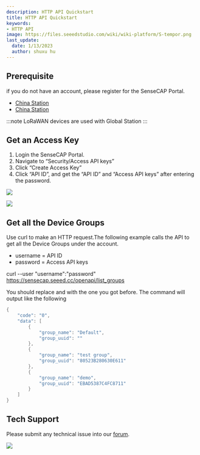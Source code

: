 ```yaml
---
description: HTTP API Quickstart
title: HTTP API Quickstart
keywords:
- HTTP API 
image: https://files.seeedstudio.com/wiki/wiki-platform/S-tempor.png
last_update:
  date: 1/13/2023
  author: shuxu hu
---
```


## Prerequisite
  if you do not have an account, please register for the SenseCAP Portal.
  - [China Station](https://sensecap.seeed.cn)
  - [China Station](https://sensecap.seeed.cc)

:::note
   LoRaWAN devices are used with Global Station
:::

## Get an Access Key

1. Login the SenseCAP Portal.
2. Navigate to “Security/Access API keys”
3. Click “Create Access Key”
4. Click “API ID”, and get the “API ID” and “Access API keys” after entering the password.

![](https://files.seeedstudio.com/wiki/SenseCAP/SenseCAP_API/1.png)

![](https://files.seeedstudio.com/wiki/SenseCAP/SenseCAP_API/2.png)


## Get all the Device Groups
Use curl to make an HTTP request.The following example calls the API to get all the Device Groups under the account.

- username = API ID
- password = Access API keys

curl --user "username":"password" \
     https://sensecap.seeed.cc/openapi/list_groups

You should replace and with the one you got before. The command will output like the following

```cpp
{
    "code": "0",
    "data": [
        {
            "group_name": "Default",
            "group_uuid": ""
        },
        {
            "group_name": "test group",
            "group_uuid": "80523B280630E611"
        },
        {
            "group_name": "demo",
            "group_uuid": "EBAD5387C4FC8711"
        }
    ]
}
```

## Tech Support

Please submit any technical issue into our [forum](https://forum.seeedstudio.com/).

<div>
 <p style={{textAlign: 'center'}}><a href="https://www.seeedstudio.com/act-4.html?utm_source=wiki&utm_medium=wikibanner&utm_campaign=newproducts" target="_blank"><img src="https://files.seeedstudio.com/wiki/Wiki_Banner/new_product.jpg" /></a></p>
</div>
